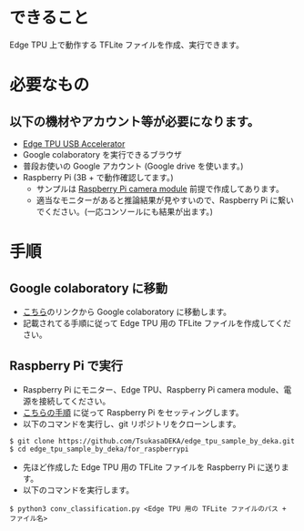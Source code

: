 # できること
Edge TPU 上で動作する TFLite ファイルを作成、実行できます。

# 必要なもの
## 以下の機材やアカウント等が必要になります。
- [Edge TPU USB Accelerator](https://coral.withgoogle.com/products/accelerator/)
- Google colaboratory を実行できるブラウザ
- 普段お使いの Google アカウント (Google drive を使います。)
- Raspberry Pi (3B + で動作確認してます。)
	- サンプルは [Raspberry Pi camera module](https://www.raspberrypi.org/documentation/usage/camera/) 前提で作成してあります。
  - 適当なモニターがあると推論結果が見やすいので、Raspberry Pi に繋いでください。(一応コンソールにも結果が出ます。)


# 手順
## Google colaboratory に移動
- [こちら](https://colab.research.google.com/gist/TsukasaDEKA/86f9acd762f439dbe628cef3e3a5eaea/generate_tflite_file_for_raspberry_pi_exsample.ipynb)のリンクから Google colaboratory に移動します。
- 記載されてる手順に従って Edge TPU 用の TFLite ファイルを作成してください。

## Raspberry Pi で実行
- Raspberry Pi にモニター、Edge TPU、Raspberry Pi camera module、電源を接続してください。
- [こちらの手順](https://coral.withgoogle.com/docs/accelerator/get-started/) に従って Raspberry Pi をセッティングします。
- 以下のコマンドを実行し、git リポジトリをクローンします。

```
$ git clone https://github.com/TsukasaDEKA/edge_tpu_sample_by_deka.git
$ cd edge_tpu_sample_by_deka/for_raspberrypi
```

- 先ほど作成した Edge TPU 用の TFLite ファイルを Raspberry Pi に送ります。
- 以下のコマンドを実行します。

```
$ python3 conv_classification.py <Edge TPU 用の TFLite ファイルのパス + ファイル名>
```
